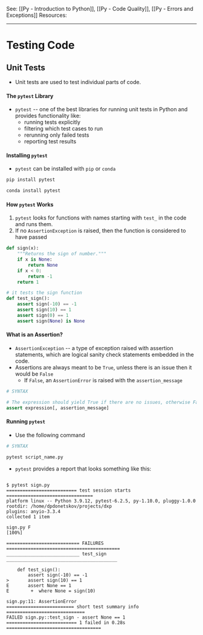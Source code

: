 See: [[Py - Introduction to Python]], [[Py - Code Quality]], [[Py - Errors and Exceptions]]
Resources:

----

# Testing Code

## Unit Tests
* Unit tests are used to test individual parts of code. 

#### The `pytest` Library
* `pytest` -- one of the best libraries for running unit tests in Python and provides functionality like:
	* running tests explicitly
	* filtering which test cases to run
	* rerunning only failed tests
	* reporting test results

#### Installing `pytest`
* `pytest` can be installed with `pip` or `conda`
```bash
pip install pytest
```

```bash
conda install pytest
```

#### How `pytest` Works
1) `pytest` looks for functions with names starting with `test_` in the code and runs them.
2) If no `AssertionException` is raised, then the function is considered to have passed
```Python
def sign(x):
    """Returns the sign of number."""
    if x is None:
        return None
    if x < 0:
        return -1
    return 1

# it tests the sign function
def test_sign():
    assert sign(-10) == -1
    assert sign(10) == 1
    assert sign(0) == 1
    assert sign(None) is None
```

#### What is an Assertion?
* `AssertionException` -- a type of exception raised with assertion statements, which are logical sanity check statements embedded in the code. 
* Assertions are always meant to be `True`, unless there is an issue then it would be `False`
	* If `False`, an `AssertionError` is raised with the `assertion_message`
```Python
# SYNTAX

# The expression should yield True if there are no issues, otherwise False.
assert expression[, assertion_message]
```

#### Running `pytest`
* Use the following command
```bash
# SYNTAX

pytest script_name.py
```

* `pytest` provides a report that looks something like this:
```Example

$ pytest sign.py
========================== test session starts ================================
platform linux -- Python 3.9.12, pytest-6.2.5, py-1.10.0, pluggy-1.0.0
rootdir: /home/dpdonetskov/projects/dxp
plugins: anyio-3.3.4
collected 1 item

sign.py F                                                                [100%]

=========================== FAILURES ==========================================
___________________________ test_sign _________________________________________

    def test_sign():
        assert sign(-10) == -1
>       assert sign(10) == 1
E       assert None == 1
E        +  where None = sign(10)

sign.py:11: AssertionError
========================= short test summary info =============================
FAILED sign.py::test_sign - assert None == 1
========================== 1 failed in 0.28s ===================================
```

